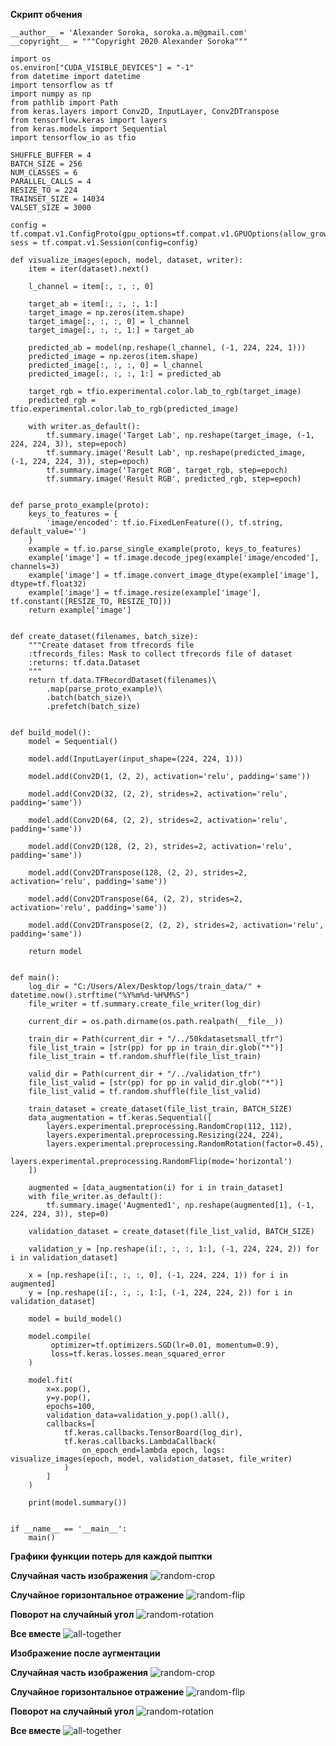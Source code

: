 **Скрипт обчения**
```
__author__ = 'Alexander Soroka, soroka.a.m@gmail.com'
__copyright__ = """Copyright 2020 Alexander Soroka"""

import os
os.environ["CUDA_VISIBLE_DEVICES"] = "-1"
from datetime import datetime
import tensorflow as tf
import numpy as np
from pathlib import Path
from keras.layers import Conv2D, InputLayer, Conv2DTranspose
from tensorflow.keras import layers
from keras.models import Sequential
import tensorflow_io as tfio

SHUFFLE_BUFFER = 4
BATCH_SIZE = 256
NUM_CLASSES = 6
PARALLEL_CALLS = 4
RESIZE_TO = 224
TRAINSET_SIZE = 14034
VALSET_SIZE = 3000

config = tf.compat.v1.ConfigProto(gpu_options=tf.compat.v1.GPUOptions(allow_growth=True))
sess = tf.compat.v1.Session(config=config)

def visualize_images(epoch, model, dataset, writer):
    item = iter(dataset).next()

    l_channel = item[:, :, :, 0]

    target_ab = item[:, :, :, 1:]
    target_image = np.zeros(item.shape)
    target_image[:, :, :, 0] = l_channel
    target_image[:, :, :, 1:] = target_ab

    predicted_ab = model(np.reshape(l_channel, (-1, 224, 224, 1)))
    predicted_image = np.zeros(item.shape)
    predicted_image[:, :, :, 0] = l_channel
    predicted_image[:, :, :, 1:] = predicted_ab

    target_rgb = tfio.experimental.color.lab_to_rgb(target_image)
    predicted_rgb = tfio.experimental.color.lab_to_rgb(predicted_image)

    with writer.as_default():
        tf.summary.image('Target Lab', np.reshape(target_image, (-1, 224, 224, 3)), step=epoch)
        tf.summary.image('Result Lab', np.reshape(predicted_image, (-1, 224, 224, 3)), step=epoch)
        tf.summary.image('Target RGB', target_rgb, step=epoch)
        tf.summary.image('Result RGB', predicted_rgb, step=epoch)


def parse_proto_example(proto):
    keys_to_features = {
        'image/encoded': tf.io.FixedLenFeature((), tf.string, default_value='')
    }
    example = tf.io.parse_single_example(proto, keys_to_features)
    example['image'] = tf.image.decode_jpeg(example['image/encoded'], channels=3)
    example['image'] = tf.image.convert_image_dtype(example['image'], dtype=tf.float32)
    example['image'] = tf.image.resize(example['image'], tf.constant([RESIZE_TO, RESIZE_TO]))
    return example['image']


def create_dataset(filenames, batch_size):
    """Create dataset from tfrecords file
    :tfrecords_files: Mask to collect tfrecords file of dataset
    :returns: tf.data.Dataset
    """
    return tf.data.TFRecordDataset(filenames)\
        .map(parse_proto_example)\
        .batch(batch_size)\
        .prefetch(batch_size)


def build_model():
    model = Sequential()

    model.add(InputLayer(input_shape=(224, 224, 1)))

    model.add(Conv2D(1, (2, 2), activation='relu', padding='same'))

    model.add(Conv2D(32, (2, 2), strides=2, activation='relu', padding='same'))

    model.add(Conv2D(64, (2, 2), strides=2, activation='relu', padding='same'))

    model.add(Conv2D(128, (2, 2), strides=2, activation='relu', padding='same'))

    model.add(Conv2DTranspose(128, (2, 2), strides=2, activation='relu', padding='same'))

    model.add(Conv2DTranspose(64, (2, 2), strides=2, activation='relu', padding='same'))

    model.add(Conv2DTranspose(2, (2, 2), strides=2, activation='relu', padding='same'))

    return model


def main():
    log_dir = "C:/Users/Alex/Desktop/logs/train_data/" + datetime.now().strftime("%Y%m%d-%H%M%S")
    file_writer = tf.summary.create_file_writer(log_dir)

    current_dir = os.path.dirname(os.path.realpath(__file__))

    train_dir = Path(current_dir + "/../50kdatasetsmall_tfr")
    file_list_train = [str(pp) for pp in train_dir.glob("*")]
    file_list_train = tf.random.shuffle(file_list_train)

    valid_dir = Path(current_dir + "/../validation_tfr")
    file_list_valid = [str(pp) for pp in valid_dir.glob("*")]
    file_list_valid = tf.random.shuffle(file_list_valid)

    train_dataset = create_dataset(file_list_train, BATCH_SIZE)
    data_augmentation = tf.keras.Sequential([
        layers.experimental.preprocessing.RandomCrop(112, 112),
        layers.experimental.preprocessing.Resizing(224, 224),
        layers.experimental.preprocessing.RandomRotation(factor=0.45),
        layers.experimental.preprocessing.RandomFlip(mode='horizontal')
    ])

    augmented = [data_augmentation(i) for i in train_dataset]
    with file_writer.as_default():
        tf.summary.image('Augmented1', np.reshape(augmented[1], (-1, 224, 224, 3)), step=0)

    validation_dataset = create_dataset(file_list_valid, BATCH_SIZE)

    validation_y = [np.reshape(i[:, :, :, 1:], (-1, 224, 224, 2)) for i in validation_dataset]

    x = [np.reshape(i[:, :, :, 0], (-1, 224, 224, 1)) for i in augmented]
    y = [np.reshape(i[:, :, :, 1:], (-1, 224, 224, 2)) for i in validation_dataset]

    model = build_model()

    model.compile(
         optimizer=tf.optimizers.SGD(lr=0.01, momentum=0.9),
         loss=tf.keras.losses.mean_squared_error
    )

    model.fit(
        x=x.pop(),
        y=y.pop(),
        epochs=100,
        validation_data=validation_y.pop().all(),
        callbacks=[
            tf.keras.callbacks.TensorBoard(log_dir),
            tf.keras.callbacks.LambdaCallback(
                on_epoch_end=lambda epoch, logs: visualize_images(epoch, model, validation_dataset, file_writer)
            )
        ]
    )

    print(model.summary())


if __name__ == '__main__':
    main()
```

**Графики функции потерь для каждой пыптки**

**Случайная часть изображения**
![random-crop](https://github.com/SatsunkevichAlex/nns/blob/main/lab3/src/random_crop/scalars.png)

**Случайное горизонтальное отражение**
![random-flip](https://github.com/SatsunkevichAlex/nns/blob/main/lab3/src/random_flip/scalars.png)

**Поворот на случайный угол**
![random-rotation](https://github.com/SatsunkevichAlex/nns/blob/main/lab3/src/random_rotation/scalars.png)

**Все вместе**
![all-together](https://github.com/SatsunkevichAlex/nns/blob/main/lab3/src/rotation-crop-flip/scalars.png)

**Изображение после аугментации**

**Случайная часть изображения**
![random-crop](https://github.com/SatsunkevichAlex/nns/blob/main/lab3/src/random_crop/augmented_crop.png)

**Случайное горизонтальное отражение**
![random-flip](https://github.com/SatsunkevichAlex/nns/blob/main/lab3/src/random_flip/augmented_flip.png)

**Поворот на случайный угол**
![random-rotation](https://github.com/SatsunkevichAlex/nns/blob/main/lab3/src/random_rotation/aumented-rotation.png)

**Все вместе**
![all-together](https://github.com/SatsunkevichAlex/nns/blob/main/lab3/src/rotation-crop-flip/augmented_all.png)

